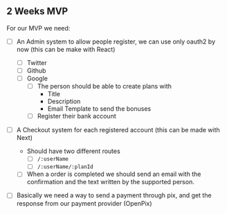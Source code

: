 ## 2 Weeks MVP

For our MVP we need:

- [ ] An Admin system to allow people register, we can use only oauth2 by now (this can be make with React)
  - [ ] Twitter
  - [ ] Github
  - [ ] Google
      - [ ] The person should be able to create plans with
        - Title
        - Description
        - Email Template to send the bonuses
      - [ ] Register their bank account
- [ ] A Checkout system for each registered account (this can be made with Next)
    - Should have two different routes
      - [ ] `/:userName`
      - [ ] `/:userName/:planId`
    - [ ] When a order is completed we should send an email with the confirmation and the text written by the supported person. 

- [ ] Basically we need a way to send a payment through pix, and get the response from our payment provider (OpenPix)


